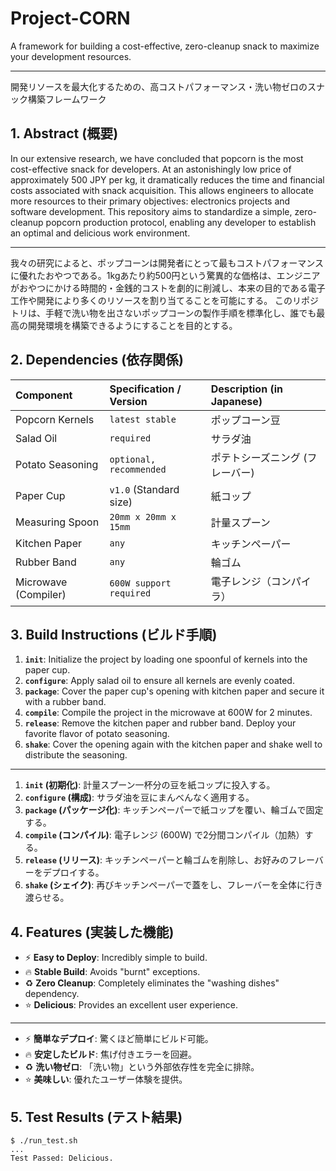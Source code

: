 # Project-CORN

A framework for building a cost-effective, zero-cleanup snack to maximize your development resources.

---

開発リソースを最大化するための、高コストパフォーマンス・洗い物ゼロのスナック構築フレームワーク

## 1. Abstract (概要)

In our extensive research, we have concluded that popcorn is the most cost-effective snack for developers. At an astonishingly low price of approximately 500 JPY per kg, it dramatically reduces the time and financial costs associated with snack acquisition. This allows engineers to allocate more resources to their primary objectives: electronics projects and software development.
This repository aims to standardize a simple, zero-cleanup popcorn production protocol, enabling any developer to establish an optimal and delicious work environment.

---

我々の研究によると、ポップコーンは開発者にとって最もコストパフォーマンスに優れたおやつである。1kgあたり約500円という驚異的な価格は、エンジニアがおやつにかける時間的・金銭的コストを劇的に削減し、本来の目的である電子工作や開発により多くのリソースを割り当てることを可能にする。
このリポジトリは、手軽で洗い物を出さないポップコーンの製作手順を標準化し、誰でも最高の開発環境を構築できるようにすることを目的とする。

## 2. Dependencies (依存関係)

| Component | Specification / Version | Description (in Japanese) |
| :--- | :--- | :--- |
| Popcorn Kernels | `latest stable` | ポップコーン豆 |
| Salad Oil | `required` | サラダ油 |
| Potato Seasoning | `optional, recommended` | ポテトシーズニング (フレーバー) |
| Paper Cup | `v1.0` (Standard size) | 紙コップ |
| Measuring Spoon | `20mm x 20mm x 15mm` | 計量スプーン |
| Kitchen Paper | `any` | キッチンペーパー |
| Rubber Band | `any` | 輪ゴム |
| Microwave (Compiler) | `600W support required` | 電子レンジ（コンパイラ） |

## 3. Build Instructions (ビルド手順)

1.  **`init`**: Initialize the project by loading one spoonful of kernels into the paper cup.
2.  **`configure`**: Apply salad oil to ensure all kernels are evenly coated.
3.  **`package`**: Cover the paper cup's opening with kitchen paper and secure it with a rubber band.
4.  **`compile`**: Compile the project in the microwave at 600W for 2 minutes.
5.  **`release`**: Remove the kitchen paper and rubber band. Deploy your favorite flavor of potato seasoning.
6.  **`shake`**: Cover the opening again with the kitchen paper and shake well to distribute the seasoning.

---

1.  **`init` (初期化)**: 計量スプーン一杯分の豆を紙コップに投入する。
2.  **`configure` (構成)**: サラダ油を豆にまんべんなく適用する。
3.  **`package` (パッケージ化)**: キッチンペーパーで紙コップを覆い、輪ゴムで固定する。
4.  **`compile` (コンパイル)**: 電子レンジ (600W) で2分間コンパイル（加熱）する。
5.  **`release` (リリース)**: キッチンペーパーと輪ゴムを削除し、お好みのフレーバーをデプロイする。
6.  **`shake` (シェイク)**: 再びキッチンペーパーで蓋をし、フレーバーを全体に行き渡らせる。

## 4. Features (実装した機能)

-   :zap: **Easy to Deploy**: Incredibly simple to build.
-   :fire: **Stable Build**: Avoids "burnt" exceptions.
-   :recycle: **Zero Cleanup**: Completely eliminates the "washing dishes" dependency.
-   :star: **Delicious**: Provides an excellent user experience.

---

-   :zap: **簡単なデプロイ**: 驚くほど簡単にビルド可能。
-   :fire: **安定したビルド**: 焦げ付きエラーを回避。
-   :recycle: **洗い物ゼロ**: 「洗い物」という外部依存性を完全に排除。
-   :star: **美味しい**: 優れたユーザー体験を提供。

## 5. Test Results (テスト結果)

```shell
$ ./run_test.sh
...
Test Passed: Delicious.
